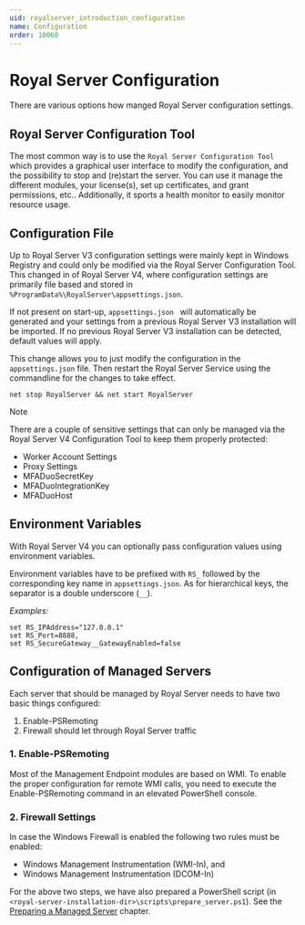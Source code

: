 ```yaml
---
uid: royalserver_introduction_configuration
name: Configuration
order: 10060
---
```


# Royal Server Configuration

There are various options how manged Royal Server configuration settings.

## Royal Server Configuration Tool

The most common way is to use the `Royal Server Configuration Tool` which provides a graphical user interface to modify the configuration, and the possibility to stop and (re)start the server. You can use it manage the different modules, your license(s), set up certificates, and grant permissions, etc.. Additionally, it sports a health monitor to easily monitor resource usage.

## Configuration File

Up to Royal Server V3 configuration settings were mainly kept in Windows Registry and could only be modified via the Royal Server Configuration Tool.
This changed in of Royal Server V4, where configuration settings are primarily file based and stored in `%ProgramData%\RoyalServer\appsettings.json`.

If not present on start-up, `appsettings.json ` will automatically be generated and your settings from a previous Royal Server V3 installation will be imported.
If no previous Royal Server V3 installation can be detected, default values will apply.

This change allows you to just modify the configuration in the `appsettings.json` file.
Then restart the Royal Server Service using the commandline for the changes to take effect.

```
net stop RoyalServer && net start RoyalServer
```

> [!NOTE]
> There are a couple of sensitive settings that can only be managed via the Royal Server V4 Configuration Tool to keep them properly protected:
>
> - Worker Account Settings
> - Proxy Settings
> - MFADuoSecretKey
> - MFADuoIntegrationKey
> - MFADuoHost

## Environment Variables

With Royal Server V4 you can optionally pass configuration values using environment variables.

Environment variables have to be prefixed with `RS_` followed by the corresponding key name in `appsettings.json`.
As for hierarchical keys, the separator is a double underscore (`__`).

_Examples:_

```
set RS_IPAddress="127.0.0.1"
set RS_Port=8888,
set RS_SecureGateway__GatewayEnabled=false
```

## Configuration of Managed Servers

Each server that should be managed by Royal Server needs to have two basic things configured:

1.  Enable-PSRemoting
2.  Firewall should let through Royal Server traffic

### 1. Enable-PSRemoting

Most of the Management Endpoint modules are based on WMI. To enable the proper configuration for remote WMI calls, you need to execute the Enable-PSRemoting command in an elevated PowerShell console.

### 2. Firewall Settings

In case the Windows Firewall is enabled the following two rules must be enabled:

- Windows Management Instrumentation (WMI-In), and
- Windows Management Instrumentation (DCOM-In)

For the above two steps, we have also prepared a PowerShell script (in `<royal-server-installation-dir>\scripts\prepare_server.ps1`). See the [Preparing a Managed Server](xref:royalserver_advanced_management-scripts_pepare) chapter.
